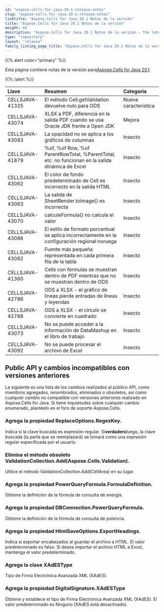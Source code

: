 ```yaml
---
id: "aspose-cells-for-java-20-1-release-notes"
slug: "aspose-cells-for-java-20-1-release-notes"
linktitle: "Aspose.Cells for Java 20.1 Notas de la versión"
title: "Aspose.Cells for Java 20.1 Notas de la versión"
weight: 60
description: "Aspose.Cells for Java 20.1 Notas de la versión – the latest updates and fixes."
type: "repository"
layout: "release"
family_listing_page_title: "Aspose.Cells for Java 20.1 Notas de la versión"
---
```

{{% alert color="primary" %}}

 Esta página contiene notas de la versión para[Aspose.Cells for Java 20.1](https://releases.aspose.com/cells/java/new-releases/aspose.cells-for-java-20.1/).

{{% /alert %}}

|**Llave**|**Resumen**|**Categoría**|
|:- |:- |:- |
|CELLSJAVA-41325|El método Cell.getValidation devuelve nulo para ODS|Nueva caracteristica|
|CELLSJAVA-43074|XLSX a PDF, diferencia en la salida PDF cuando se usa Oracle JDK frente a Open JDK|Mejora|
|CELLSJAVA-43083|La opacidad no se aplica a los gráficos de columnas|Insecto|
|CELLSJAVA-41879|%of, %of Row, %of ParentRowTotal, %ParentTotal, etc. no funcionan en la salida dinámica de Excel|Insecto|
|CELLSJAVA-43062|El color de fondo predeterminado de Cell es incorrecto en la salida HTML|Insecto|
|CELLSJAVA-43063|La salida de SheetRender.toImage() es incorrecta|Insecto|
|CELLSJAVA-43070|calculeFormula() no calcula el valor|Insecto|
|CELLSJAVA-43086|El estilo de formato porcentual se aplica incorrectamente en la configuración regional noruega|Insecto|
|CELLSJAVA-43082|Fuente más pequeña representada en cada primera fila de la tabla|Insecto|
|CELLSJAVA-41360|Cells con fórmulas se muestran dentro de PDF mientras que no se muestran dentro de ODS|Insecto|
|CELLSJAVA-42786|ODS a XLSX - el gráfico de líneas pierde entradas de líneas y leyendas|Insecto|
|CELLSJAVA-42788|ODS a XLSX - el círculo se convierte en cuadrado|Insecto|
|CELLSJAVA-43073|No se puede acceder a la información de DataMashup en el libro de trabajo|Insecto|
|CELLSJAVA-43092|No se puede procesar el archivo de Excel|Insecto|

## **Public API y cambios incompatibles con versiones anteriores**
La siguiente es una lista de los cambios realizados al público API, como miembros agregados, renombrados, eliminados o obsoletos, así como cualquier cambio no compatible con versiones anteriores realizado en Aspose.Cells for Java. Si tiene inquietudes sobre cualquier cambio enumerado, plantéelo en el foro de soporte Aspose.Cells.
### **Agrega la propiedad ReplaceOptions.RegexKey.**
 Indica si la clave buscada es expresión regular. Si**verdadero**luego, la clave buscada (la parte que se reemplazará) se tomará como una expresión regular especificada por el usuario.
### **Elimina el método obsoleto ValidationCollection.Add(Aspose.Cells.Validation).**
Utilice el método ValidationCollection.Add(CellArea) en su lugar.
### **Agrega la propiedad PowerQueryFormula.FormulaDefinition.**
Obtiene la definición de la fórmula de consulta de energía.
### **Agrega la propiedad DBConnection.PowerQueryFormula.**
Obtiene la definición de la fórmula de consulta de potencia.
### **Agrega la propiedad HtmlSaveOptions.ExportHeadings.**
Indica si exportar encabezados al guardar el archivo a HTML. El valor predeterminado es falso. Si desea importar el archivo HTML a Excel, mantenga el valor predeterminado.
### **Agrega la clase XAdESType**
Tipo de Firma Electrónica Avanzada XML (XAdES).
### **Agrega la propiedad DigitalSignature.XAdESType**
Obtiene y establece el tipo de Firma Electrónica Avanzada XML (XAdES). El valor predeterminado es Ninguno (XAdES está desactivado).
